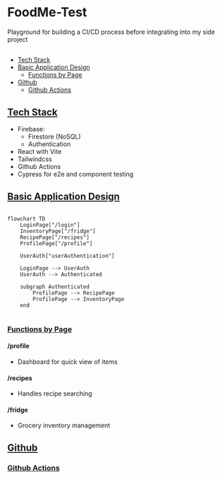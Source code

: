 # FoodMe-Test 

Playground for building a CI/CD process before integrating into my side project

##
- [Tech Stack](#tech-stack)
- [Basic Application Design](#basic-application-design)
    - [Functions by Page](#functions-by-page)
- [Github](#github)
    - [Github Actions](#github-actions)



## [Tech Stack](#tech-stack) 
- Firebase: 
    - Firestore (NoSQL)
    - Authentication 
- React with Vite 
- Tailwindcss
- Github Actions 
- Cypress for e2e and component testing




## [Basic Application Design](#basic-application-design) 


```mermaid

flowchart TD
    LoginPage["/login"]
    InventoryPage["/fridge"]
    RecipePage["/recipes"]    
    ProfilePage["/profile"]

    UserAuth["userAuthentication"]

    LoginPage --> UserAuth 
    UserAuth --> Authenticated 

    subgraph Authenticated
        ProfilePage --> RecipePage
        ProfilePage --> InventoryPage
    end
   
```


### [Functions by Page](#functions-by-page)
#### /profile
- Dashboard for quick view of items

#### /recipes 
- Handles recipe searching 

#### /fridge
- Grocery inventory management 

## [Github](#github)



### [Github Actions](#github-actions)


